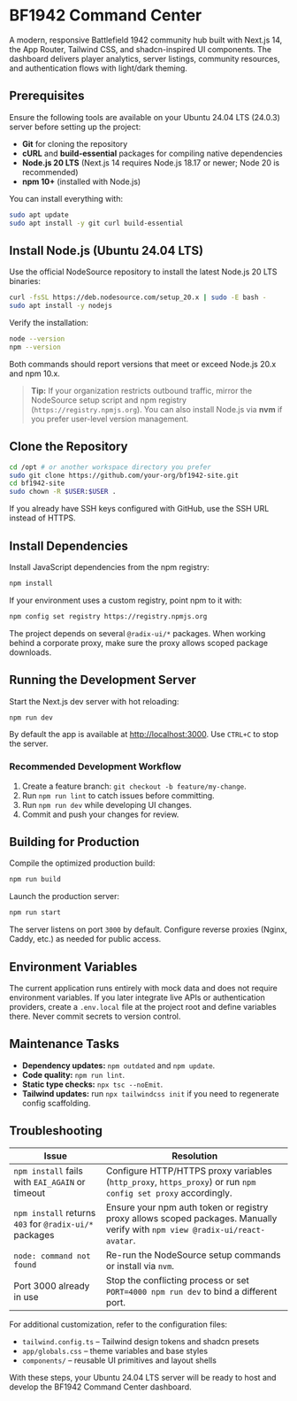 # BF1942 Command Center

A modern, responsive Battlefield 1942 community hub built with Next.js 14, the App Router, Tailwind CSS, and shadcn-inspired UI components. The dashboard delivers player analytics, server listings, community resources, and authentication flows with light/dark theming.

## Prerequisites

Ensure the following tools are available on your Ubuntu 24.04 LTS (24.0.3) server before setting up the project:

- **Git** for cloning the repository
- **cURL** and **build-essential** packages for compiling native dependencies
- **Node.js 20 LTS** (Next.js 14 requires Node.js 18.17 or newer; Node 20 is recommended)
- **npm 10+** (installed with Node.js)

You can install everything with:

```bash
sudo apt update
sudo apt install -y git curl build-essential
```

## Install Node.js (Ubuntu 24.04 LTS)

Use the official NodeSource repository to install the latest Node.js 20 LTS binaries:

```bash
curl -fsSL https://deb.nodesource.com/setup_20.x | sudo -E bash -
sudo apt install -y nodejs
```

Verify the installation:

```bash
node --version
npm --version
```

Both commands should report versions that meet or exceed Node.js 20.x and npm 10.x.

> **Tip:** If your organization restricts outbound traffic, mirror the NodeSource setup script and npm registry (`https://registry.npmjs.org`). You can also install Node.js via **nvm** if you prefer user-level version management.

## Clone the Repository

```bash
cd /opt # or another workspace directory you prefer
sudo git clone https://github.com/your-org/bf1942-site.git
cd bf1942-site
sudo chown -R $USER:$USER .
```

If you already have SSH keys configured with GitHub, use the SSH URL instead of HTTPS.

## Install Dependencies

Install JavaScript dependencies from the npm registry:

```bash
npm install
```

If your environment uses a custom registry, point npm to it with:

```bash
npm config set registry https://registry.npmjs.org
```

The project depends on several `@radix-ui/*` packages. When working behind a corporate proxy, make sure the proxy allows scoped package downloads.

## Running the Development Server

Start the Next.js dev server with hot reloading:

```bash
npm run dev
```

By default the app is available at [http://localhost:3000](http://localhost:3000). Use `CTRL+C` to stop the server.

### Recommended Development Workflow

1. Create a feature branch: `git checkout -b feature/my-change`.
2. Run `npm run lint` to catch issues before committing.
3. Run `npm run dev` while developing UI changes.
4. Commit and push your changes for review.

## Building for Production

Compile the optimized production build:

```bash
npm run build
```

Launch the production server:

```bash
npm run start
```

The server listens on port `3000` by default. Configure reverse proxies (Nginx, Caddy, etc.) as needed for public access.

## Environment Variables

The current application runs entirely with mock data and does not require environment variables. If you later integrate live APIs or authentication providers, create a `.env.local` file at the project root and define variables there. Never commit secrets to version control.

## Maintenance Tasks

- **Dependency updates:** `npm outdated` and `npm update`.
- **Code quality:** `npm run lint`.
- **Static type checks:** `npx tsc --noEmit`.
- **Tailwind updates:** run `npx tailwindcss init` if you need to regenerate config scaffolding.

## Troubleshooting

| Issue | Resolution |
| ----- | ---------- |
| `npm install` fails with `EAI_AGAIN` or timeout | Configure HTTP/HTTPS proxy variables (`http_proxy`, `https_proxy`) or run `npm config set proxy` accordingly. |
| `npm install` returns `403` for `@radix-ui/*` packages | Ensure your npm auth token or registry proxy allows scoped packages. Manually verify with `npm view @radix-ui/react-avatar`. |
| `node: command not found` | Re-run the NodeSource setup commands or install via `nvm`. |
| Port 3000 already in use | Stop the conflicting process or set `PORT=4000 npm run dev` to bind a different port. |

For additional customization, refer to the configuration files:

- `tailwind.config.ts` – Tailwind design tokens and shadcn presets
- `app/globals.css` – theme variables and base styles
- `components/` – reusable UI primitives and layout shells

With these steps, your Ubuntu 24.04 LTS server will be ready to host and develop the BF1942 Command Center dashboard.

